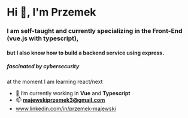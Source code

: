 <h1>Hi 👋, I'm Przemek</h1>
<h3>I am self-taught and currently specializing in the Front-End (vue.js with typescript),</h3>
<h4>but I also know how to build a backend service using express.</h4>
<h5>fascinated by cybersecurity</h5>

<span>at the moment I am learning react/next</span>

- 🌱 I’m currently working in **Vue** and **Typescript**
- 📫 **majewskiprzemek3@gmail.com**
- www.linkedin.com/in/przemek-majewski
